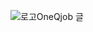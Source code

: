 ![로고OneQjob 글](https://github.com/donghee9/pictureForJob/assets/129722492/66ac0bfd-1378-44f3-9a88-fea1f9efc024)
